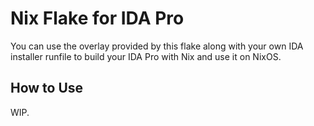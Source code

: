 # Nix Flake for IDA Pro

You can use the overlay provided by this flake along with your own IDA installer runfile to build your IDA Pro with Nix and use it on NixOS.

## How to Use

WIP.
